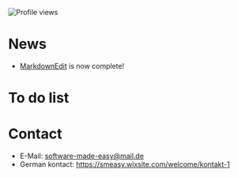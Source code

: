![Profile views](https://gpvc.arturio.dev/software-made-easy)

# News
- [MarkdownEdit](https://github.com/software-made-easy/MarkdownEdit) is now complete!

# To do list


# Contact
- E-Mail: software-made-easy@mail.de
- German kontact: https://smeasy.wixsite.com/welcome/kontakt-1

